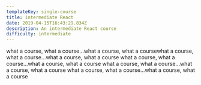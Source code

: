 ```yaml
---
templateKey: single-course
title: intermediate React
date: 2019-04-15T16:43:29.834Z
description: An intermediate React course
difficulty: intermediate
---
```

what a course, what a course...what a course, what a coursewhat a course, what a course...what a course, what a course
what a course, what a course...what a course, what a course
what a course, what a course...what a course, what a course
what a course, what a course...what a course, what a course

